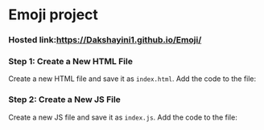 # Emoji project
### Hosted link:https://Dakshayini1.github.io/Emoji/

### Step 1: Create a New HTML File

Create a new HTML file and save it as `index.html`. Add the code to the file:



### Step 2: Create a New JS File

Create a new JS file and save it as `index.js`. Add the  code to the file:


